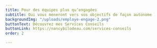 ```yaml
---
title: Pour des équipes plus qu’engagées
subtitle: Qui vous mèneront vers vos objectifs de façon autonome
backgroundImg: "/uploads/employe-engage-2.png"
buttonText: Découvrez mes Services Conseils
buttonLink: https://nancybilodeau.com/services-conseils
order: 2

---
```

